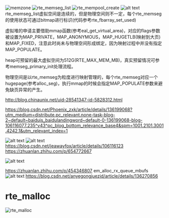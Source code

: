 ![memzone](../../medias/images_0/dpdk内存管理_image.png)
![rte_memseg_list](../../medias/images_0/dpdk内存管理_image-1.png)
![rte_mempool_create](../../medias/images_0/dpdk内存管理_image-2.png)
![alt text](../../medias/images_0/dpdk内存管理_image-3.png)
rte_memseg_list虚拟空间是连续的，但是物理空间则不一定，每个rte_memseg的使用状态可通过bitmap进行标识(代码参考rte_fbarray_set_used)

虚拟堆的申请主要借助mmap函数(参考eal_get_virtual_area)，对应的flags参数被设置为MAP_PRIVATE，MAP_ANONYMOUS，MAP_HUGETLB(映射到大页)和MAP_FIXED，注意此时尚未与物理空间形成绑定，因为映射过程中并没有指定MAP_POPULATE。

heap可预留的最大虚拟空间为512G(RTE_MAX_MEM_MB)，真实预留情况可参考memseg_primary_init处理流程。

物理空间是以rte_memseg为粒度进行映射管理的，每个rte_memseg对应一个hugepage(参考alloc_seg)，执行mmap的时候会指定MAP_POPULATE参数来避免缺页异常的产生。

http://blog.chinaunix.net/uid-28541347-id-5828312.html

https://blog.csdn.net/Phoenix_zxk/article/details/136199068?utm_medium=distribute.pc_relevant.none-task-blog-2~default~baidujs_baidulandingword~default-0-136199068-blog-106116077.235^v43^pc_blog_bottom_relevance_base4&spm=1001.2101.3001.4242.1&utm_relevant_index=1

![alt text](../../medias/images_0/dpdk内存管理_image-5.png)
![alt text](../../medias/images_0/dpdk内存管理_image-6.png)
https://blog.csdn.net/jeawayfox/article/details/106116123
https://zhuanlan.zhihu.com/p/654772667

![alt text](../../medias/images_0/dpdk内存管理_image-7.png)

https://zhuanlan.zhihu.com/p/454346807
em_alloc_rx_queue_mbufs
![alt text](../../medias/images_0/dpdk内存管理_image-8.png)
https://blog.csdn.net/anyegongjuezjd/article/details/136270856
# rte_malloc
![rte_malloc](../../medias/images_0/dpdk内存管理_image-4.png)


